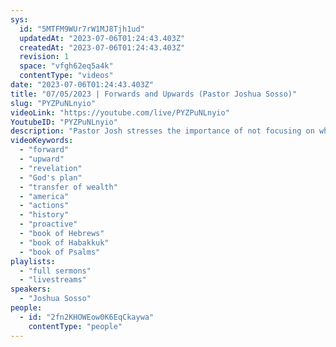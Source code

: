 ```yaml
---
sys:
  id: "5MTFM9WUr7rW1MJ8Tjh1ud"
  updatedAt: "2023-07-06T01:24:43.403Z"
  createdAt: "2023-07-06T01:24:43.403Z"
  revision: 1
  space: "vfgh62eq5a4k"
  contentType: "videos"
date: "2023-07-06T01:24:43.403Z"
title: "07/05/2023 | Forwards and Upwards (Pastor Joshua Sosso)"
slug: "PYZPuNLnyio"
videoLink: "https://youtube.com/live/PYZPuNLnyio"
YoutubeID: "PYZPuNLnyio"
description: "Pastor Josh stresses the importance of not focusing on what's in the past, but to move forwards and upwards. Even though we might have previous revelation from God, we need to make sure that is in line to what God is doing now. God might have new manna for the time that we are in. We need to be sensitive to the Holy Spirit during this time and start putting things into action. We are at a turning point in history and there are great things about to happen in our country and in the world! This sermon was delivered at Freedom Fellowship Church International in San Antonio, TX."
videoKeywords:
  - "forward"
  - "upward"
  - "revelation"
  - "God's plan"
  - "transfer of wealth"
  - "america"
  - "actions"
  - "history"
  - "proactive"
  - "book of Hebrews"
  - "book of Habakkuk"
  - "book of Psalms"
playlists:
  - "full sermons"
  - "livestreams"
speakers:
  - "Joshua Sosso"
people:
  - id: "2fn2KHOWEow0K6EqCkaywa"
    contentType: "people"
---
```

